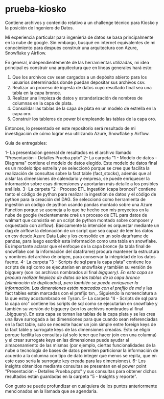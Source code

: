 # prueba-kiosko
Contiene archivos y contenido relativo a un challenge técnico para Kiosko y la posición de Ingeniero de Datos.

Mi experiencia particular para ingeniería de datos se basa principalmente en la nube de google. Sin embargo, busqué en internet equivalentes de mi conocimiento 
para después construir una arquitectura con Azure, Snowflake y Airflow.

En general, independientemente de las herramientas utilizadas, mi idea principal es construir una arquitectura que en líneas generales hará esto:

1. Que los archivos csv sean cargados a un depósito abierto para los usuarios determinados donde puedan depositar sus archivos csv.
2. Realizar un proceso de ingesta de datos cuyo resultado final sea una tabla en la capa bronce.
3. Realizar una limpieza de datos y estandarización de nombres de columnas en la capa de plata.
4. Consolidar las tablas de la capa de plata en un modelo de estrella en la capa oro.
5. Construir los tableros de power bi empleando las tablas de la capa oro.

Entonces, lo presentado en este repositorio será resultado de mi investigación de cómo lograr eso utilizando Azure, Snowflake y Airflow.

Guía de entregables:

1- La presentación general de resultados es el archivo llamado "Presentación - Detalles Prueba.pptx"
2- La carpeta "1 - Modelo de datos - Diagrama" contiene el modelo de datos elegido. Este modelo de datos final es un modelo tipo estrella y se seleccionó porque se cree
que facilita la realización de consultas sobre la fact table (fact_stocks), además que al aislar las dimensiones de calendario y empresa, se puede enriquecer la información sobre esas dimensiones y aportarían más detalle a los posibles análisis.
3- La carpeta "2 - Proceso ETL Ingestión (capa bronce)" contiene tanto el código de python para realizar la ingestión de datos y el código de python para la creación del DAG.
Se seleccionó como herramienta de ingestión un código de python usando pandas montado sobre una Azure Function porque se asemeja a lo que he hecho con mis proyectos en la nube de google (recientemente creé un proceso de ETL para datos de walmart que consistía en un script de python montado sobre composer y orquestado con airflow).
Básicamente la intención es orquestar mediante un dag de airflow la detonación de un script que sea capaz de leer los datos en csv desde Azure Data Lake y los consolide en un solo dataframe de pandas, para luego escribir esta información como una tabla en snowflake.
Es importante aclarar que el enfoque de la capa bronce (la tabla final de snowflake con la información del dataframe) procura mantener la estructura y nombres del archivo de origen, para conservar la integridad de los datos fuente.
4- La carpeta "3 - Scripts de sql para la capa plata" contiene los scripts de sql como se ejecutarían en snowflake y también su versión de bigquery (son los archivos nombrados al final _bigquery). En esta capa se procura realizar limpieza de datos de las tablas de la capa bronce (eliminación de duplicados), pero también se puede enriquecer la información. Las dimensiones están marcadas con el prefijo de md_ y las fact tables están marcadas con el prefijo txn_. Siguiendo la nomenclatura a la que estoy acostumbrado en Tyson.
5- La carpeta "4 - Scripts de sql para la capa oro" contiene los scripts de sql como se ejecutarían en snowflake y también su versión de bigquery (son los archivos nombrados al final _bigquery). En esta capa se toman las tablas de la capa plata y se les crea una llave surrogada a las dimensiones para que cuando sean referenciadas en la fact table, solo se necesite hacer un join simple entre foreign keys de la fact table y surrogate keys de las dimensiones creadas.
Esto se eligió porque facilita las consultas (al solo tener que hacer join con una columna) y el crear surrogate keys en las dimensiones puede ayudar al almacenamiento de las mismas (por ejemplo, ciertas funcionalidades de la nube o tecnología de bases de datos permiten particionar la información de acuerdo a la columna con tipo de dato integer que menos se repita, que en este caso sería la surrogate key creada para las dimensiones).
6- Los insights obtenidos mediante consultas se presentan en el power point "Presentación - Detalles Prueba.pptx" y sus consultas para obtener dichos resultados están guardadas en la carpeta "5 - Insights y reporte".

Con gusto se puede profundizar en cualquiera de los puntos anteriormente mencionados en la llamada que se agendaría.
